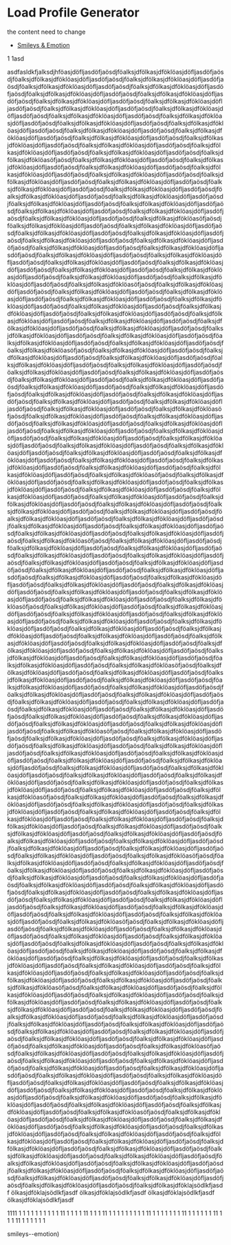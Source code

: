 # Load Profile Generator
the content need to change


- [Smileys & Emotion](#smileys--emotion)


1
1asd

asdfasldkfjalksdjhföasjdöfljasdöfjaösdjföalksjdfölkasjdföklöasjdöfljasdöfjaösdjföalksjdfölkasjdföklöasjdöfljasdöfjaösdjföalksjdfölkasjdföklöasjdöfljasdöfjaösdjföalksjdfölkasjdföklöasjdöfljasdöfjaösdjföalksjdfölkasjdföklöasjdöfljasdöfjaösdjföalksjdfölkasjdföklöasjdöfljasdöfjaösdjföalksjdfölkasjdföklöasjdöfljasdöfjaösdjföalksjdfölkasjdföklöasjdöfljasdöfjaösdjföalksjdfölkasjdföklöasjdöfljasdöfjaösdjföalksjdfölkasjdföklöasjdöfljasdöfjaösdjföalksjdfölkasjdföklöasjdöfljasdöfjaösdjföalksjdfölkasjdföklöasjdöfljasdöfjaösdjföalksjdfölkasjdföklöasjdöfljasdöfjaösdjföalksjdfölkasjdföklöasjdöfljasdöfjaösdjföalksjdfölkasjdföklöasjdöfljasdöfjaösdjföalksjdfölkasjdföklöasjdöfljasdöfjaösdjföalksjdfölkasjdföklöasjdöfljasdöfjaösdjföalksjdfölkasjdföklöasjdöfljasdöfjaösdjföalksjdfölkasjdföklöasjdöfljasdöfjaösdjföalksjdfölkasjdföklöasjdöfljasdöfjaösdjföalksjdfölkasjdföklöasjdöfljasdöfjaösdjföalksjdfölkasjdföklöasjdöfljasdöfjaösdjföalksjdfölkasjdföklöasöfjaösdjföalksjdfölkasjdföklöasjdöfljasdöfjaösdjföalksjdfölkasjdföklöasjdöfljasdöfjaösdjföalksjdfölkasjdföklöasjdöfljasdöfjaösdjföalksjdfölkasjdföklöasjdöfljasdöfjaösdjföalksjdfölkasjdföklöasjdöfljasdöfjaösdjföalksjdfölkasjdföklöasjdöfljasdöfjaösdjföalksjdfölkasjdföklöasjdöfljasdöfjaösdjföalksjdfölkasjdföklöasjdöfljasdöfjaösdjföalksjdfölkasjdföklöasjdöfljasdöfjaösdjföalksjdfölkasjdföklöasjdöfljasdöfjaösdjföalksjdfölkasjdföklöasjdöfljasdöfjaösdjföalksjdfölkasjdföklöasjdöfljasdöfjaösdjföalksjdfölkasjdföklöasjdöfljasdöfjaösdjföalksjdfölkasjdföklöasjdöfljasdöfjaösdjföalksjdfölkasjdföklöasjdöfljasdöfjaösdjföalksjdfölkasjdföklöasjdöfljasdöfjaösdjföalksjdfölkasjdföklöasöfjaösdjföalksjdfölkasjdföklöasjdöfljasdöfjaösdjföalksjdfölkasjdföklöasjdöfljasdöfjaösdjföalksjdfölkasjdföklöasjdöfljasdöfjaösdjföalksjdfölkasjdföklöasjdöfljasdöfjaösdjföalksjdfölkasjdföklöasjdöfljasdöfjaösdjföalksjdfölkasjdföklöasjdöfljasdöfjaösdjföalksjdfölkasjdföklöasjdöfljasdöfjaösdjföalksjdfölkasjdföklöasjdöfljasdöfjaösdjföalksjdfölkasjdföklöasjdöfljasdöfjaösdjföalksjdfölkasjdföklöasjdöfljasdöfjaösdjföalksjdfölkasjdföklöasjdöfljasdöfjaösdjföalksjdfölkasjdföklöasjdöfljasdöfjaösdjföalksjdfölkasjdföklöasjdöfljasdöfjaösdjföalksjdfölkasjdföklöasjdöfljasdöfjaösdjföalksjdfölkasjdföklöasjdöfljasdöfjaösdjföalksjdfölkasjdföklöasjdöfljasdöfjaösdjföalksjdfölkasjdföklöasöfjaösdjföalksjdfölkasjdföklöasjdöfljasdöfjaösdjföalksjdfölkasjdföklöasjdöfljasdöfjaösdjföalksjdfölkasjdföklöasjdöfljasdöfjaösdjföalksjdfölkasjdföklöasjdöfljasdöfjaösdjföalksjdfölkasjdföklöasjdöfljasdöfjaösdjföalksjdfölkasjdföklöasjdöfljasdöfjaösdjföalksjdfölkasjdföklöasjdöfljasdöfjaösdjföalksjdfölkasjdföklöasjdöfljasdöfjaösdjföalksjdfölkasjdföklöasjdöfljasdöfjaösdjföalksjdfölkasjdföklöasjdöfljasdöfjaösdjföalksjdfölkasjdföklöasjdöfljasdöfjaösdjföalksjdfölkasjdföklöasjdöfljasdöfjaösdjföalksjdfölkasjdföklöasjdöfljasdöfjaösdjföalksjdfölkasjdföklöasjdöfljasdöfjaösdjföalksjdfölkasjdföklöasjdöfljasdöfjaösdjföalksjdfölkasjdföklöasjdöfljasdöfjaösdjföalksjdfölkasjdföklöasöfjaösdjföalksjdfölkasjdföklöasjdöfljasdöfjaösdjföalksjdfölkasjdföklöasjdöfljasdöfjaösdjföalksjdfölkasjdföklöasjdöfljasdöfjaösdjföalksjdfölkasjdföklöasjdöfljasdöfjaösdjföalksjdfölkasjdföklöasjdöfljasdöfjaösdjföalksjdfölkasjdföklöasjdöfljasdöfjaösdjföalksjdfölkasjdföklöasjdöfljasdöfjaösdjföalksjdfölkasjdföklöasjdöfljasdöfjaösdjföalksjdfölkasjdföklöasjdöfljasdöfjaösdjföalksjdfölkasjdföklöasjdöfljasdöfjaösdjföalksjdfölkasjdföklöasjdöfljasdöfjaösdjföalksjdfölkasjdföklöasjdöfljasdöfjaösdjföalksjdfölkasjdföklöasjdöfljasdöfjaösdjföalksjdfölkasjdföklöasjdöfljasdöfjaösdjföalksjdfölkasjdföklöasjdöfljasdöfjaösdjföalksjdfölkasjdföklöasjdöfljasdöfjaösdjföalksjdfölkasjdföklöasöfjaösdjföalksjdfölkasjdföklöasjdöfljasdöfjaösdjföalksjdfölkasjdföklöasjdöfljasdöfjaösdjföalksjdfölkasjdföklöasjdöfljasdöfjaösdjföalksjdfölkasjdföklöasjdöfljasdöfjaösdjföalksjdfölkasjdföklöasjdöfljasdöfjaösdjföalksjdfölkasjdföklöasjdöfljasdöfjaösdjföalksjdfölkasjdföklöasjdöfljasdöfjaösdjföalksjdfölkasjdföklöasjdöfljasdöfjaösdjföalksjdfölkasjdföklöasjdöfljasdöfjaösdjföalksjdfölkasjdföklöasjdöfljasdöfjaösdjföalksjdfölkasjdföklöasjdöfljasdöfjaösdjföalksjdfölkasjdföklöasjdöfljasdöfjaösdjföalksjdfölkasjdföklöasjdöfljasdöfjaösdjföalksjdfölkasjdföklöasjdöfljasdöfjaösdjföalksjdfölkasjdföklöasjdöfljasdöfjaösdjföalksjdfölkasjdföklöasjdöfljasdöfjaösdjföalksjdfölkasjdföklöasöfjaösdjföalksjdfölkasjdföklöasjdöfljasdöfjaösdjföalksjdfölkasjdföklöasjdöfljasdöfjaösdjföalksjdfölkasjdföklöasjdöfljasdöfjaösdjföalksjdfölkasjdföklöasjdöfljasdöfjaösdjföalksjdfölkasjdföklöasjdöfljasdöfjaösdjföalksjdfölkasjdföklöasjdöfljasdöfjaösdjföalksjdfölkasjdföklöasjdöfljasdöfjaösdjföalksjdfölkasjdföklöasjdöfljasdöfjaösdjföalksjdfölkasjdföklöasjdöfljasdöfjaösdjföalksjdfölkasjdföklöasjdöfljasdöfjaösdjföalksjdfölkasjdföklöasjdöfljasdöfjaösdjföalksjdfölkasjdföklöasjdöfljasdöfjaösdjföalksjdfölkasjdföklöasjdöfljasdöfjaösdjföalksjdfölkasjdföklöasjdöfljasdöfjaösdjföalksjdfölkasjdföklöasjdöfljasdöfjaösdjföalksjdfölkasjdföklöasjdöfljasdöfjaösdjföalksjdfölkasjdföklöasöfjaösdjföalksjdfölkasjdföklöasjdöfljasdöfjaösdjföalksjdfölkasjdföklöasjdöfljasdöfjaösdjföalksjdfölkasjdföklöasjdöfljasdöfjaösdjföalksjdfölkasjdföklöasjdöfljasdöfjaösdjföalksjdfölkasjdföklöasjdöfljasdöfjaösdjföalksjdfölkasjdföklöasjdöfljasdöfjaösdjföalksjdfölkasjdföklöasjdöfljasdöfjaösdjföalksjdfölkasjdföklöasjdöfljasdöfjaösdjföalksjdfölkasjdföklöasjdöfljasdöfjaösdjföalksjdfölkasjdföklöasjdöfljasdöfjaösdjföalksjdfölkasjdföklöasjdöfljasdöfjaösdjföalksjdfölkasjdföklöasjdöfljasdöfjaösdjföalksjdfölkasjdföklöasjdöfljasdöfjaösdjföalksjdfölkasjdföklöasjdöfljasdöfjaösdjföalksjdfölkasjdföklöasjdöfljasdöfjaösdjföalksjdfölkasjdföklöasjdöfljasdöfjaösdjföalksjdfölkasjdföklöasöfjaösdjföalksjdfölkasjdföklöasjdöfljasdöfjaösdjföalksjdfölkasjdföklöasjdöfljasdöfjaösdjföalksjdfölkasjdföklöasjdöfljasdöfjaösdjföalksjdfölkasjdföklöasjdöfljasdöfjaösdjföalksjdfölkasjdföklöasjdöfljasdöfjaösdjföalksjdfölkasjdföklöasjdöfljasdöfjaösdjföalksjdfölkasjdföklöasjdöfljasdöfjaösdjföalksjdfölkasjdföklöasjdöfljasdöfjaösdjföalksjdfölkasjdföklöasjdöfljasdöfjaösdjföalksjdfölkasjdföklöasjdöfljasdöfjaösdjföalksjdfölkasjdföklöasjdöfljasdöfjaösdjföalksjdfölkasjdföklöasjdöfljasdöfjaösdjföalksjdfölkasjdföklöasjdöfljasdöfjaösdjföalksjdfölkasjdföklöasjdöfljasdöfjaösdjföalksjdfölkasjdföklöasjdöfljasdöfjaösdjföalksjdfölkasjdföklöasjdöfljasdöfjaösdjföalksjdfölkasjdföklöasöfjaösdjföalksjdfölkasjdföklöasjdöfljasdöfjaösdjföalksjdfölkasjdföklöasjdöfljasdöfjaösdjföalksjdfölkasjdföklöasjdöfljasdöfjaösdjföalksjdfölkasjdföklöasjdöfljasdöfjaösdjföalksjdfölkasjdföklöasjdöfljasdöfjaösdjföalksjdfölkasjdföklöasjdöfljasdöfjaösdjföalksjdfölkasjdföklöasjdöfljasdöfjaösdjföalksjdfölkasjdföklöasjdöfljasdöfjaösdjföalksjdfölkasjdföklöasjdöfljasdöfjaösdjföalksjdfölkasjdföklöasjdöfljasdöfjaösdjföalksjdfölkasjdföklöasjdöfljasdöfjaösdjföalksjdfölkasjdföklöasjdöfljasdöfjaösdjföalksjdfölkasjdföklöasjdöfljasdöfjaösdjföalksjdfölkasjdföklöasjdöfljasdöfjaösdjföalksjdfölkasjdföklöasjdöfljasdöfjaösdjföalksjdfölkasjdföklöasjdöfljasdöfjaösdjföalksjdfölkasjdföklöasöfjaösdjföalksjdfölkasjdföklöasjdöfljasdöfjaösdjföalksjdfölkasjdföklöasjdöfljasdöfjaösdjföalksjdfölkasjdföklöasjdöfljasdöfjaösdjföalksjdfölkasjdföklöasjdöfljasdöfjaösdjföalksjdfölkasjdföklöasjdöfljasdöfjaösdjföalksjdfölkasjdföklöasjdöfljasdöfjaösdjföalksjdfölkasjdföklöasjdöfljasdöfjaösdjföalksjdfölkasjdföklöasjdöfljasdöfjaösdjföalksjdfölkasjdföklöasjdöfljasdöfjaösdjföalksjdfölkasjdföklöasjdöfljasdöfjaösdjföalksjdfölkasjdföklöasjdöfljasdöfjaösdjföalksjdfölkasjdföklöasjdöfljasdöfjaösdjföalksjdfölkasjdföklöasjdöfljasdöfjaösdjföalksjdfölkasjdföklöasjdöfljasdöfjaösdjföalksjdfölkasjdföklöasjdöfljasdöfjaösdjföalksjdfölkasjdföklöasjdöfljasdöfjaösdjföalksjdfölkasjdföklöasöfjaösdjföalksjdfölkasjdföklöasjdöfljasdöfjaösdjföalksjdfölkasjdföklöasjdöfljasdöfjaösdjföalksjdfölkasjdföklöasjdöfljasdöfjaösdjföalksjdfölkasjdföklöasjdöfljasdöfjaösdjföalksjdfölkasjdföklöasjdöfljasdöfjaösdjföalksjdfölkasjdföklöasjdöfljasdöfjaösdjföalksjdfölkasjdföklöasjdöfljasdöfjaösdjföalksjdfölkasjdföklöasjdöfljasdöfjaösdjföalksjdfölkasjdföklöasjdöfljasdöfjaösdjföalksjdfölkasjdföklöasjdöfljasdöfjaösdjföalksjdfölkasjdföklöasjdöfljasdöfjaösdjföalksjdfölkasjdföklöasjdöfljasdöfjaösdjföalksjdfölkasjdföklöasjdöfljasdöfjaösdjföalksjdfölkasjdföklöasjdöfljasdöfjaösdjföalksjdfölkasjdföklöasjdöfljasdöfjaösdjföalksjdfölkasjdföklöasjdöfljasdöfjaösdjföalksjdfölkasjdföklöasöfjaösdjföalksjdfölkasjdföklöasjdöfljasdöfjaösdjföalksjdfölkasjdföklöasjdöfljasdöfjaösdjföalksjdfölkasjdföklöasjdöfljasdöfjaösdjföalksjdfölkasjdföklöasjdöfljasdöfjaösdjföalksjdfölkasjdföklöasjdöfljasdöfjaösdjföalksjdfölkasjdföklöasjdöfljasdöfjaösdjföalksjdfölkasjdföklöasjdöfljasdöfjaösdjföalksjdfölkasjdföklöasjdöfljasdöfjaösdjföalksjdfölkasjdföklöasjdöfljasdöfjaösdjföalksjdfölkasjdföklöasjdöfljasdöfjaösdjföalksjdfölkasjdföklöasjdöfljasdöfjaösdjföalksjdfölkasjdföklöasjdöfljasdöfjaösdjföalksjdfölkasjdföklöasjdöfljasdöfjaösdjföalksjdfölkasjdföklöasjdöfljasdöfjaösdjföalksjdfölkasjdföklöasjdöfljasdöfjaösdjföalksjdfölkasjdföklöasjdöfljasdöfjaösdjföalksjdfölkasjdföklöasöfjaösdjföalksjdfölkasjdföklöasjdöfljasdöfjaösdjföalksjdfölkasjdföklöasjdöfljasdöfjaösdjföalksjdfölkasjdföklöasjdöfljasdöfjaösdjföalksjdfölkasjdföklöasjdöfljasdöfjaösdjföalksjdfölkasjdföklöasjdöfljasdöfjaösdjföalksjdfölkasjdföklöasjdöfljasdöfjaösdjföalksjdfölkasjdföklöasjdöfljasdöfjaösdjföalksjdfölkasjdföklöasjdöfljasdöfjaösdjföalksjdfölkasjdföklöasjdöfljasdöfjaösdjföalksjdfölkasjdföklöasjdöfljasdöfjaösdjföalksjdfölkasjdföklöasjdöfljasdöfjaösdjföalksjdfölkasjdföklöasjdöfljasdöfjaösdjföalksjdfölkasjdföklöasjdöfljasdöfjaösdjföalksjdfölkasjdföklöasjdöfljasdöfjaösdjföalksjdfölkasjdföklöasjdöfljasdöfjaösdjföalksjdfölkasjdföklöasjdöfljasdöfjaösdjföalksjdfölkasjdföklöasöfjaösdjföalksjdfölkasjdföklöasjdöfljasdöfjaösdjföalksjdfölkasjdföklöasjdöfljasdöfjaösdjföalksjdfölkasjdföklöasjdöfljasdöfjaösdjföalksjdfölkasjdföklöasjdöfljasdöfjaösdjföalksjdfölkasjdföklöasjdöfljasdöfjaösdjföalksjdfölkasjdföklöasjdöfljasdöfjaösdjföalksjdfölkasjdföklöasjdöfljasdöfjaösdjföalksjdfölkasjdföklöasjdöfljasdöfjaösdjföalksjdfölkasjdföklöasjdöfljasdöfjaösdjföalksjdfölkasjdföklöasjdöfljasdöfjaösdjföalksjdfölkasjdföklöasjdöfljasdöfjaösdjföalksjdfölkasjdföklöasjdöfljasdöfjaösdjföalksjdfölkasjdföklöasjdöfljasdöfjaösdjföalksjdfölkasjdföklöasjdöfljasdöfjaösdjföalksjdfölkasjdföklöasjdöfljasdöfjaösdjföalksjdfölkasjdföklöasjdöfljasdöfjaösdjföalksjdfölkasjdföklöasöfjaösdjföalksjdfölkasjdföklöasjdöfljasdöfjaösdjföalksjdfölkasjdföklöasjdöfljasdöfjaösdjföalksjdfölkasjdföklöasjdöfljasdöfjaösdjföalksjdfölkasjdföklöasjdöfljasdöfjaösdjföalksjdfölkasjdföklöasjdöfljasdöfjaösdjföalksjdfölkasjdföklöasjdöfljasdöfjaösdjföalksjdfölkasjdföklöasjdöfljasdöfjaösdjföalksjdfölkasjdföklöasjdöfljasdöfjaösdjföalksjdfölkasjdföklöasjdöfljasdöfjaösdjföalksjdfölkasjdföklöasjdöfljasdöfjaösdjföalksjdfölkasjdföklöasjdöfljasdöfjaösdjföalksjdfölkasjdföklöasjdöfljasdöfjaösdjföalksjdfölkasjdföklöasjdöfljasdöfjaösdjföalksjdfölkasjdföklöasjdöfljasdöfjaösdjföalksjdfölkasjdföklöasjdöfljasdöfjaösdjföalksjdfölkasjdföklöasjdöfljasdöfjaösdjföalksjdfölkasjdföklöasöfjaösdjföalksjdfölkasjdföklöasjdöfljasdöfjaösdjföalksjdfölkasjdföklöasjdöfljasdöfjaösdjföalksjdfölkasjdföklöasjdöfljasdöfjaösdjföalksjdfölkasjdföklöasjdöfljasdöfjaösdjföalksjdfölkasjdföklöasjdöfljasdöfjaösdjföalksjdfölkasjdföklöasjdöfljasdöfjaösdjföalksjdfölkasjdföklöasjdöfljasdöfjaösdjföalksjdfölkasjdföklöasjdöfljasdöfjaösdjföalksjdfölkasjdföklöasjdöfljasdöfjaösdjföalksjdfölkasjdföklöasjdöfljasdöfjaösdjföalksjdfölkasjdföklöasjdöfljasdöfjaösdjföalksjdfölkasjdföklöasjdöfljasdöfjaösdjföalksjdfölkasjdföklöasjdöfljasdöfjaösdjföalksjdfölkasjdföklöasjdöfljasdöfjaösdjföalksjdfölkasjdföklöasjdöfljasdöfjaösdjföalksjdfölkasjdföklöasjdöfljasdöfjaösdjföalksjdfölkasjdföklöasjdöfljasdöfjaösdjföalksjdfölkasjdföklöasjdöfljasdöfjaösdjföalksjdfölkasjdföklöasjdöfljasdöfjaösdjföalksjdfölkasjdföklajsödlkfjasdf
ölkasjdföklajsödlkfjasdf
ölkasjdföklajsödlkfjasdf
ölkasjdföklajsödlkfjasdf
ölkasjdföklajsödlkfjasdf

1111
1
1
1
1
1
1
1
1
1
1
11
1
1
1
1
11
1
1
1
11
1
1
1
1
1
1
1
1
1
11
1
1
1
1
1
1
1
11
1
1
1
1
1
1
11
1
1
1
11
1
1
1
1
1
1


smileys--emotion)
